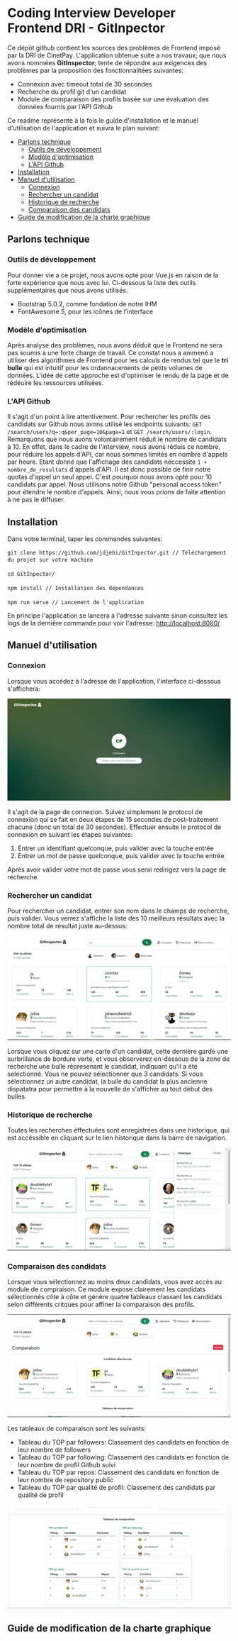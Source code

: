 # Coding Interview Developer Frontend DRI - GitInpector

Ce dépôt github contient les sources des problèmes de Frontend imposé par la DRI de CinetPay. L'application obtenue suite a nos travaux; que nous avons nommées **GitInspector**; tente de répondre aux exigences des problèmes par la proposition des fonctionnalitées suivantes:

- Connexion avec timeout total de 30 secondes
- Recherche du profil git d'un candidat
- Module de comparaison des profils basée sur une évaluation des données fournis par l'API Github

Ce readme représente à la fois le guide d'installation et le manuel d'utilisation de l'application et suivra le plan suivant:

- [Parlons technique](#parlons-technique)
    - [Outils de développement](#outils-de-développement)
    - [Modèle d'optimisation](#modèle-d'optimisation)
    - [L'API Github](#l'api-github)
- [Installation](#installation)
- [Manuel d'utilisation](#manuel-d'utilisation)
    - [Connexion](#connexion)
    - [Rechercher un candidat](#rechercher-un-candidat)
    - [Historique de recherche](#historique-de-recherche)
    - [Comparaison des candidats](#comparaison-des-candidats)
- [Guide de modification de la charte graphique](#guide-de-modification-de-la-charte-graphique) 

## Parlons technique

### Outils de développement

Pour donner vie a ce projet, nous avons opté pour Vue.js en raison de la forte expérience que nous avec lui. Ci-dessous la liste des outils supplémentaires que nous avons utilisés.

- Bootstrap 5.0.2, comme fondation de notre IHM
- FontAwesome 5, pour les icônes de l'interface

### Modèle d'optimisation

Après analyse des problèmes, nous avons déduit que le Frontend ne sera pas soumis a une forte charge de travail. Ce constat nous a ammené a utiliser des algorithmes de Frontend pour les calculs de rendus tel que le **tri bulle** qui est intuitif pour les ordannacements de petits volumes de données. L'idée de cette approche est d'optimiser le rendu de la page et de rédéuire les ressources utilisées.

### L'API Github

Il s'agit d'un point à lire attentivement. Pour rechercher les profils des candidats sur Github nous avons utilisé les endpoints suivants: `GET /search/users?q=:q&per_page=10&page=1` et `GET /search/users/:login`. Remarquons que nous avons volontairement réduit le nombre de candidats à 10. En effet, dans le cadre de l'interview, nous avons réduis ce nombre, pour réduire les appels d'API, car nous sommes limités en nombre d'appels par heure. Etant donné que l'affichage des candidats néccessite `1 + nombre_de_resultats` d'appels d'API. Il est donc possible de finir notre quotas d'appel un seul appel. C'est pourquoi nous avons opté pour 10 candidats par appel. Nous utilisons notre Github "personal access token" pour étendre le nombre d'appels. Ainsi, nous vous prions de faite attention à ne pas le diffuser.

## Installation

Dans votre terminal, taper les commandes suivantes:

```
git clone https://github.com/jdjebi/GitInpector.git // Téléchargement du projet sur votre machine

cd GitInpector/

npm install // Installation des dépendances

npm run serve // Lancement de l'application
```
En principe l'application se lancera à l'adresse suivante sinon consultez les logs de la dernière commande pour voir l'adresse: [http://localhost:8080/](http://localhost:8080/)

## Manuel d'utilisation

### Connexion

Lorsque vous accédez à l'adresse de l'application, l'interface ci-dessous s'affichera:

![Page de connexion](doc/login2.png)

Il s'agit de la page de connexion. Suivez simplement  le protocol de connexion qui se fait en deux étapes de 15 secondes de post-traitement chacune (donc un total de 30 secondes). Effectuer ensuite le protocol de connexion en suivant les étapes suivantes:

1. Entrer un identifiant quelconque, puis valider avec la touche entrée
2. Entrer un mot de passe quelconque, puis valider avec la touche entrée

Après avoir valider votre mot de passe vous serai redirigez vers la page de recherche.

### Rechercher un candidat

Pour rechercher un candidat, entrer son nom dans le champs de recherche, puis valider. Vous verrez s'affiche la liste des 10 meilleurs résultats avec la nombre total de résultat juste au-dessus:

![Page de recherche](doc/home.png)

Lorsque vous cliquez sur une carte d'un candidat, cette dernière garde une surbrillance de bordure verte, et vous observerez en-dessous de la zone de recherche une bulle répresenant le candidat, indiquant qu'il a été selectionné. Vous ne pouvez sélectionner que 3 candidats. Si vous sélectionnez un autre candidat, la bulle du candidat la plus ancienne dispatatra pour permettre à la nouvelle de s'afficher au tout début des bulles. 

### Historique de recherche

Toutes les recherches éffectuées sont enregistrées dans une historique, qui est accéssible en cliquant sur le lien historique dans la barre de navigation.

![Page de recherche](doc/historique.png)

### Comparaison des candidats

Lorsque vous sélectionnez au moins deux candidats, vous avez accès au module de compraison. Ce module expose clairement les candidats sélectionnés côte à côte et génère quatre tableaux classant les candidats selon différents critques pour affiner la comparaison des profils. 

![Page de comparaison - candidats](doc/comparaison.png)

Les tableaux de comparaison sont les suivants:

- Tableau du TOP par followers: Classement des candidats en fonction de leur nombre de followers
- Tableau du TOP par following: Classement des candidats en fonction de leur nombre de profil Github suivi
- Tableau du TOP par repos: Classement des candidats en fonction de leur nombre de repository public
- Tableau du TOP par qualité de profil: Classement des candidats par qualité de profil

![Page de comparaison - tableaux](doc/comparaison2.png)

## Guide de modification de la charte graphique




